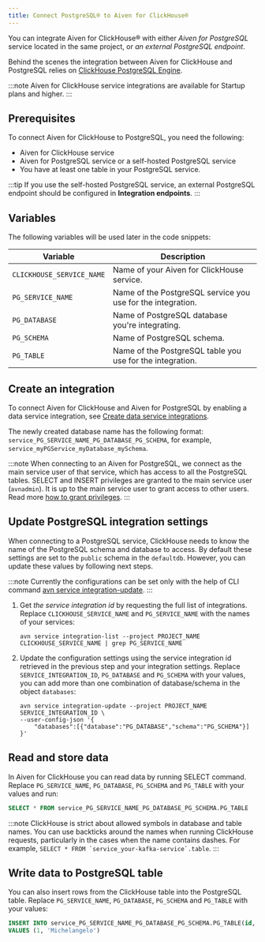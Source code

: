 ```yaml
---
title: Connect PostgreSQL® to Aiven for ClickHouse®
---
```


You can integrate Aiven for ClickHouse® with either *Aiven for PostgreSQL* service located in the same project, or *an external PostgreSQL endpoint*.

Behind the scenes the integration between Aiven for ClickHouse and
PostgreSQL relies on [ClickHouse PostgreSQL
Engine](https://clickhouse.com/docs/en/engines/table-engines/integrations/postgresql).

:::note
Aiven for ClickHouse service integrations are available for Startup
plans and higher.
:::

## Prerequisites

To connect Aiven for ClickHouse to PostgreSQL, you need the following:

- Aiven for ClickHouse service
- Aiven for PostgreSQL service or a self-hosted PostgreSQL service
- You have at least one table in your PostgreSQL service.

:::tip
If you use the self-hosted PostgreSQL service, an external PostgreSQL
endpoint should be configured in **Integration endpoints**.
:::

## Variables

The following variables will be used later in the code snippets:

| Variable                  | Description                                                 |
| ------------------------- | ----------------------------------------------------------- |
| `CLICKHOUSE_SERVICE_NAME` | Name of your Aiven for ClickHouse service.                  |
| `PG_SERVICE_NAME`         | Name of the PostgreSQL service you use for the integration. |
| `PG_DATABASE`             | Name of PostgreSQL database you're integrating.             |
| `PG_SCHEMA`               | Name of PostgreSQL schema.                                  |
| `PG_TABLE`                | Name of the PostgreSQL table you use for the integration.   |

## Create an integration

To connect Aiven for ClickHouse and Aiven for PostgreSQL by enabling a
data service integration, see
[Create data service integrations](/docs/products/clickhouse/howto/data-service-integration#create-data-service-integration).

The newly created database name has the following format:
`service_PG_SERVICE_NAME_PG_DATABASE_PG_SCHEMA`, for example,
`service_myPGService_myDatabase_mySchema`.

:::note
When connecting to an Aiven for PostgreSQL, we connect as the main
service user of that service, which has access to all the PostgreSQL
tables. SELECT and INSERT privileges are granted to the main service
user (`avnadmin`). It is up to the main service user to grant access to
other users. Read more
[how to grant privileges](/docs/products/clickhouse/howto/manage-users-roles).
:::

## Update PostgreSQL integration settings

When connecting to a PostgreSQL service, ClickHouse needs to know the
name of the PostgreSQL schema and database to access. By
default these settings are set to the `public` schema in the
`defaultdb`. However, you can update these values by following next
steps.

:::note
Currently the configurations can be set only with the help of CLI
command
[avn service integration-update](/docs/tools/cli/service/integration#avn%20service%20integration-update).
:::

1.  Get *the service integration id* by requesting the full list of
    integrations. Replace `CLICKHOUSE_SERVICE_NAME` and
    `PG_SERVICE_NAME` with the names of your services:

    ```
    avn service integration-list --project PROJECT_NAME CLICKHOUSE_SERVICE_NAME | grep PG_SERVICE_NAME
    ```

1.  Update the configuration settings using the service integration id
    retrieved in the previous step and your integration settings.
    Replace `SERVICE_INTEGRATION_ID`, `PG_DATABASE` and `PG_SCHEMA` with
    your values, you can add more than one combination of
    database/schema in the object `databases`:

    ```
    avn service integration-update --project PROJECT_NAME SERVICE_INTEGRATION_ID \
    --user-config-json '{
        "databases":[{"database":"PG_DATABASE","schema":"PG_SCHEMA"}]
    }'
    ```

## Read and store data

In Aiven for ClickHouse you can read data by running SELECT command.
Replace `PG_SERVICE_NAME`, `PG_DATABASE`, `PG_SCHEMA` and `PG_TABLE`
with your values and run:

```sql
SELECT * FROM service_PG_SERVICE_NAME_PG_DATABASE_PG_SCHEMA.PG_TABLE
```

:::note
ClickHouse is strict about allowed symbols in database and table names.
You can use backticks around the names when running ClickHouse requests,
particularly in the cases when the name contains dashes. For example,
`` SELECT * FROM `service_your-kafka-service`.table ``.
:::

## Write data to PostgreSQL table

You can also insert rows from the ClickHouse table into the PostgreSQL
table. Replace `PG_SERVICE_NAME`, `PG_DATABASE`, `PG_SCHEMA` and
`PG_TABLE` with your values:

```sql
INSERT INTO service_PG_SERVICE_NAME_PG_DATABASE_PG_SCHEMA.PG_TABLE(id, name)
VALUES (1, 'Michelangelo')
```
